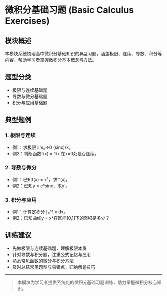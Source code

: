 # 微积分基础习题 (Basic Calculus Exercises)

## 模块概述

本模块系统梳理高中微积分基础知识的典型习题，涵盖极限、连续、导数、积分等内容，帮助学习者掌握微积分基本概念与方法。

## 题型分类

- 极限与连续基础题
- 导数与微分基础题
- 积分与应用基础题

## 典型题例

### 1. 极限与连续

- 例1：求极限 limₓ→0 (sinx)/x。
- 例2：判断函数f(x) = 1/x 在x=0处是否连续。

### 2. 导数与微分

- 例1：已知f(x) = x²，求f'(x)。
- 例2：已知y = eˣsinx，求y'。

### 3. 积分与应用

- 例1：计算定积分 ∫₀^1 x dx。
- 例2：已知曲线y = x²在区间[0,1]下的面积是多少？

## 训练建议

- 先做极限与连续基础题，理解极限本质
- 针对导数与积分题，注重公式记忆与应用
- 熟悉常见函数的微分与积分方法
- 及时总结常见题型与易错点，归纳解题技巧

---

> 本模块为学习者提供系统化的微积分基础习题训练，助力掌握微积分核心知识。
